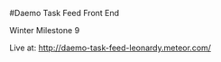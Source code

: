 #Daemo Task Feed Front End

Winter Milestone 9

Live at: http://daemo-task-feed-leonardy.meteor.com/
